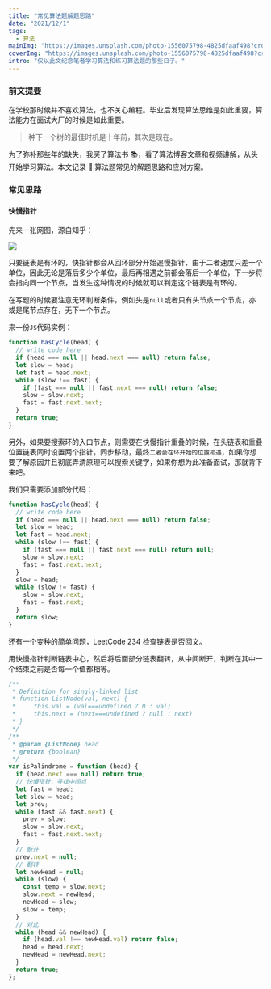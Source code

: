 ```yaml
---
title: "常见算法题解题思路"
date: "2021/12/1"
tags:
  - 算法
mainImg: "https://images.unsplash.com/photo-1556075798-4825dfaaf498?crop=entropy&cs=tinysrgb&fit=max&fm=jpg&ixid=MnwxNjUyNjZ8MHwxfHJhbmRvbXx8fHx8fHx8fDE2MzgzMzgwOTY&ixlib=rb-1.2.1&q=80&w=1080"
coverImg: "https://images.unsplash.com/photo-1556075798-4825dfaaf498?crop=entropy&cs=tinysrgb&fit=max&fm=jpg&ixid=MnwxNjUyNjZ8MHwxfHJhbmRvbXx8fHx8fHx8fDE2MzgzMzgwOTY&ixlib=rb-1.2.1&q=80&w=400"
intro: "仅以此文纪念笔者学习算法和练习算法题的那些日子。"
---
```


### 前文提要

在学校那时候并不喜欢算法，也不关心编程。毕业后发现算法思维是如此重要，算法能力在面试大厂的时候是如此重要。

> 种下一个树的最佳时机是十年前，其次是现在。

为了弥补那些年的缺失，我买了算法书 📚，看了算法博客文章和视频讲解，从头开始学习算法。本文记录 📝 算法题常见的解题思路和应对方案。

### 常见思路

#### 快慢指针

先来一张网图，源自知乎：

![](https://pic1.zhimg.com/v2-08f27cd5063b6e2542ffd362ea8e3914_r.jpg)

只要链表是有环的，快指针都会从回环部分开始追慢指针，由于二者速度只差一个单位，因此无论是落后多少个单位，最后再相遇之前都会落后一个单位，下一步将会指向同一个节点，当发生这种情况的时候就可以判定这个链表是有环的。

在写题的时候要注意无环判断条件，例如头是`null`或者只有头节点一个节点，亦或是尾节点存在，无下一个节点。

来一份`JS`代码实例：

```js
function hasCycle(head) {
  // write code here
  if (head === null || head.next === null) return false;
  let slow = head;
  let fast = head.next;
  while (slow !== fast) {
    if (fast === null || fast.next === null) return false;
    slow = slow.next;
    fast = fast.next.next;
  }
  return true;
}
```

另外，如果要搜索环的入口节点，则需要在快慢指针重叠的时候，在头链表和重叠位置链表同时设置两个指针，同步移动，最终`二者会在环开始的位置相遇`，如果你想要了解原因并且彻底弄清原理可以搜索关键字，如果你想为此准备面试，那就背下来吧。

我们只需要添加部分代码：

```js
function hasCycle(head) {
  // write code here
  if (head === null || head.next === null) return false;
  let slow = head;
  let fast = head.next;
  while (slow !== fast) {
    if (fast === null || fast.next === null) return null;
    slow = slow.next;
    fast = fast.next.next;
  }
  slow = head;
  while (slow != fast) {
    slow = slow.next;
    fast = fast.next;
  }
  return slow;
}
```

还有一个变种的简单问题，LeetCode 234 检查链表是否回文。

用快慢指针判断链表中心，然后将后面部分链表翻转，从中间断开，判断在其中一个结束之前是否每一个值都相等。

```js
/**
 * Definition for singly-linked list.
 * function ListNode(val, next) {
 *     this.val = (val===undefined ? 0 : val)
 *     this.next = (next===undefined ? null : next)
 * }
 */
/**
 * @param {ListNode} head
 * @return {boolean}
 */
var isPalindrome = function (head) {
  if (head.next === null) return true;
  // 快慢指针，寻找中间点
  let fast = head;
  let slow = head;
  let prev;
  while (fast && fast.next) {
    prev = slow;
    slow = slow.next;
    fast = fast.next.next;
  }
  // 断开
  prev.next = null;
  // 翻转
  let newHead = null;
  while (slow) {
    const temp = slow.next;
    slow.next = newHead;
    newHead = slow;
    slow = temp;
  }
  // 对比
  while (head && newHead) {
    if (head.val !== newHead.val) return false;
    head = head.next;
    newHead = newHead.next;
  }
  return true;
};
```
